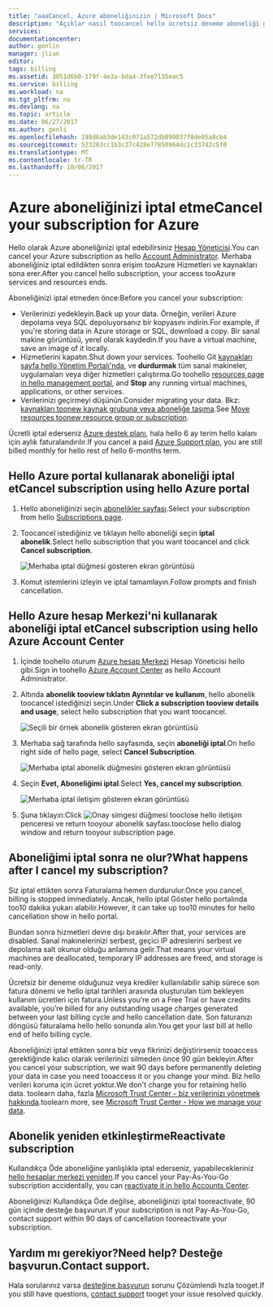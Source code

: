 ```yaml
---
title: "aaaCancel, Azure aboneliğinizin | Microsoft Docs"
description: "Açıklar nasıl toocancel hello ücretsiz deneme aboneliği gibi Azure aboneliğinizin"
services: 
documentationcenter: 
author: genlin
manager: jlian
editor: 
tags: billing
ms.assetid: 3051d6b0-179f-4e3a-bda4-3fee7135eac5
ms.service: billing
ms.workload: na
ms.tgt_pltfrm: na
ms.devlang: na
ms.topic: article
ms.date: 06/27/2017
ms.author: genli
ms.openlocfilehash: 198d6ab3de143c071a572db899037f8de85a8cb4
ms.sourcegitcommit: 523283cc1b3c37c428e77850964dc1c33742c5f0
ms.translationtype: MT
ms.contentlocale: tr-TR
ms.lasthandoff: 10/06/2017
---
```

# <a name="cancel-your-subscription-for-azure"></a><span data-ttu-id="1466a-103">Azure aboneliğinizi iptal etme</span><span class="sxs-lookup"><span data-stu-id="1466a-103">Cancel your subscription for Azure</span></span>

<span data-ttu-id="1466a-104">Hello olarak Azure aboneliğinizi iptal edebilirsiniz [Hesap Yöneticisi](billing-subscription-transfer.md#whoisaa).</span><span class="sxs-lookup"><span data-stu-id="1466a-104">You can cancel your Azure subscription as hello [Account Administrator](billing-subscription-transfer.md#whoisaa).</span></span> <span data-ttu-id="1466a-105">Merhaba aboneliğiniz iptal edildikten sonra erişim tooAzure Hizmetleri ve kaynakları sona erer.</span><span class="sxs-lookup"><span data-stu-id="1466a-105">After you cancel hello subscription, your access tooAzure services and resources ends.</span></span>

<span data-ttu-id="1466a-106">Aboneliğinizi iptal etmeden önce:</span><span class="sxs-lookup"><span data-stu-id="1466a-106">Before you cancel your subscription:</span></span>

* <span data-ttu-id="1466a-107">Verilerinizi yedekleyin.</span><span class="sxs-lookup"><span data-stu-id="1466a-107">Back up your data.</span></span> <span data-ttu-id="1466a-108">Örneğin, verileri Azure depolama veya SQL depoluyorsanız bir kopyasını indirin.</span><span class="sxs-lookup"><span data-stu-id="1466a-108">For example, if you're storing data in Azure storage or SQL, download a copy.</span></span> <span data-ttu-id="1466a-109">Bir sanal makine görüntüsü, yerel olarak kaydedin.</span><span class="sxs-lookup"><span data-stu-id="1466a-109">If you have a virtual machine, save an image of it locally.</span></span>
* <span data-ttu-id="1466a-110">Hizmetlerini kapatın.</span><span class="sxs-lookup"><span data-stu-id="1466a-110">Shut down your services.</span></span> <span data-ttu-id="1466a-111">Toohello Git [kaynakları sayfa hello Yönetim Portalı'nda](https://ms.portal.azure.com/?flight=1#blade/HubsExtension/Resources/resourceType/Microsoft.Resources%2Fresources), ve **durdurmak** tüm sanal makineler, uygulamaları veya diğer hizmetleri çalıştırma.</span><span class="sxs-lookup"><span data-stu-id="1466a-111">Go toohello [resources page in hello management portal](https://ms.portal.azure.com/?flight=1#blade/HubsExtension/Resources/resourceType/Microsoft.Resources%2Fresources), and **Stop** any running virtual machines, applications, or other services.</span></span>
* <span data-ttu-id="1466a-112">Verilerinizi geçirmeyi düşünün.</span><span class="sxs-lookup"><span data-stu-id="1466a-112">Consider migrating your data.</span></span> <span data-ttu-id="1466a-113">Bkz: [kaynakları toonew kaynak grubuna veya aboneliğe taşıma](../azure-resource-manager/resource-group-move-resources.md).</span><span class="sxs-lookup"><span data-stu-id="1466a-113">See [Move resources toonew resource group or subscription](../azure-resource-manager/resource-group-move-resources.md).</span></span>

<span data-ttu-id="1466a-114">Ücretli iptal ederseniz [Azure destek planı](https://azure.microsoft.com/support/plans/), hala hello 6 ay terim hello kalanı için aylık faturalandırılır.</span><span class="sxs-lookup"><span data-stu-id="1466a-114">If you cancel a paid [Azure Support plan](https://azure.microsoft.com/support/plans/), you are still billed monthly for hello rest of hello 6-months term.</span></span>

## <a name="cancel-subscription-using-hello-azure-portal"></a><span data-ttu-id="1466a-115">Hello Azure portal kullanarak aboneliği iptal et</span><span class="sxs-lookup"><span data-stu-id="1466a-115">Cancel subscription using hello Azure portal</span></span>

1. <span data-ttu-id="1466a-116">Hello aboneliğinizi seçin [abonelikler sayfası](https://portal.azure.com/#blade/Microsoft_Azure_Billing/SubscriptionsBlade).</span><span class="sxs-lookup"><span data-stu-id="1466a-116">Select your subscription from hello [Subscriptions page](https://portal.azure.com/#blade/Microsoft_Azure_Billing/SubscriptionsBlade).</span></span>

1. <span data-ttu-id="1466a-117">Toocancel istediğiniz ve tıklayın hello aboneliği seçin **iptal abonelik**.</span><span class="sxs-lookup"><span data-stu-id="1466a-117">Select hello subscription that you want toocancel and click **Cancel subscription**.</span></span>

    ![Merhaba iptal düğmesi gösteren ekran görüntüsü](./media/billing-how-to-cancel-azure-subscription/cancel_ibiza.png)

1. <span data-ttu-id="1466a-119">Komut istemlerini izleyin ve iptal tamamlayın.</span><span class="sxs-lookup"><span data-stu-id="1466a-119">Follow prompts and finish cancellation.</span></span>

## <a name="cancel-subscription-using-hello-azure-account-center"></a><span data-ttu-id="1466a-120">Hello Azure hesap Merkezi'ni kullanarak aboneliği iptal et</span><span class="sxs-lookup"><span data-stu-id="1466a-120">Cancel subscription using hello Azure Account Center</span></span>

1. <span data-ttu-id="1466a-121">İçinde toohello oturum [Azure hesap Merkezi](https://account.windowsazure.com/subscriptions) Hesap Yöneticisi hello gibi.</span><span class="sxs-lookup"><span data-stu-id="1466a-121">Sign in toohello [Azure Account Center](https://account.windowsazure.com/subscriptions) as hello Account Administrator.</span></span>

1. <span data-ttu-id="1466a-122">Altında **abonelik tooview tıklatın Ayrıntılar ve kullanım**, hello abonelik toocancel istediğinizi seçin.</span><span class="sxs-lookup"><span data-stu-id="1466a-122">Under **Click a subscription tooview details and usage**, select hello subscription that you want toocancel.</span></span>

    ![Seçili bir örnek abonelik gösteren ekran görüntüsü](./media/billing-how-to-cancel-azure-subscription/Selectsub.png)

1. <span data-ttu-id="1466a-124">Merhaba sağ tarafında hello sayfasında, seçin **aboneliği iptal**.</span><span class="sxs-lookup"><span data-stu-id="1466a-124">On hello right side of hello page, select **Cancel Subscription**.</span></span>

    ![Merhaba iptal abonelik düğmesini gösteren ekran görüntüsü](./media/billing-how-to-cancel-azure-subscription/cancelsub.png)

1. <span data-ttu-id="1466a-126">Seçin **Evet, Aboneliğimi iptal**.</span><span class="sxs-lookup"><span data-stu-id="1466a-126">Select **Yes, cancel my subscription**.</span></span>

    ![Merhaba iptal iletişim gösteren ekran görüntüsü](./media/billing-how-to-cancel-azure-subscription/cancelbox.png)

1. <span data-ttu-id="1466a-128">Şuna tıklayın:</span><span class="sxs-lookup"><span data-stu-id="1466a-128">Click</span></span> ![Onay simgesi düğmesi](./media/billing-how-to-cancel-azure-subscription/checkbutton.png) <span data-ttu-id="1466a-130">tooclose hello iletişim penceresi ve return tooyour abonelik sayfası.</span><span class="sxs-lookup"><span data-stu-id="1466a-130">tooclose hello dialog window and return tooyour subscription page.</span></span>

## <a name="what-happens-after-i-cancel-my-subscription"></a><span data-ttu-id="1466a-131">Aboneliğimi iptal sonra ne olur?</span><span class="sxs-lookup"><span data-stu-id="1466a-131">What happens after I cancel my subscription?</span></span>

<span data-ttu-id="1466a-132">Siz iptal ettikten sonra Faturalama hemen durdurulur.</span><span class="sxs-lookup"><span data-stu-id="1466a-132">Once you cancel, billing is stopped immediately.</span></span> <span data-ttu-id="1466a-133">Ancak, hello iptal Göster hello portalında too10 dakika yukarı alabilir.</span><span class="sxs-lookup"><span data-stu-id="1466a-133">However, it can take up too10 minutes for hello cancellation show in hello portal.</span></span>

<span data-ttu-id="1466a-134">Bundan sonra hizmetleri devre dışı bırakılır.</span><span class="sxs-lookup"><span data-stu-id="1466a-134">After that, your services are disabled.</span></span> <span data-ttu-id="1466a-135">Sanal makinelerinizi serbest, geçici IP adreslerini serbest ve depolama salt okunur olduğu anlamına gelir.</span><span class="sxs-lookup"><span data-stu-id="1466a-135">That means your virtual machines are deallocated, temporary IP addresses are freed, and storage is read-only.</span></span>

<span data-ttu-id="1466a-136">Ücretsiz bir deneme olduğunuz veya krediler kullanılabilir sahip sürece son fatura dönemi ve hello iptal tarihleri arasında oluşturulan tüm bekleyen kullanım ücretleri için fatura.</span><span class="sxs-lookup"><span data-stu-id="1466a-136">Unless you’re on a Free Trial or have credits available, you’re billed for any outstanding usage charges generated between your last billing cycle and hello cancellation date.</span></span> <span data-ttu-id="1466a-137">Son faturanızı döngüsü faturalama hello hello sonunda alın.</span><span class="sxs-lookup"><span data-stu-id="1466a-137">You get your last bill at hello end of hello billing cycle.</span></span>

<span data-ttu-id="1466a-138">Aboneliğinizi iptal ettikten sonra biz veya fikrinizi değiştirirseniz tooaccess gerektiğinde kalıcı olarak verilerinizi silmeden önce 90 gün bekleyin.</span><span class="sxs-lookup"><span data-stu-id="1466a-138">After you cancel your subscription, we wait 90 days before permanently deleting your data in case you need tooaccess it or you change your mind.</span></span> <span data-ttu-id="1466a-139">Biz hello verileri koruma için ücret yoktur.</span><span class="sxs-lookup"><span data-stu-id="1466a-139">We don't charge you for retaining hello data.</span></span> <span data-ttu-id="1466a-140">toolearn daha, fazla [Microsoft Trust Center - biz verilerinizi yönetmek hakkında](https://go.microsoft.com/fwLink/p/?LinkID=822930&clcid=0x409).</span><span class="sxs-lookup"><span data-stu-id="1466a-140">toolearn more, see [Microsoft Trust Center - How we manage your data](https://go.microsoft.com/fwLink/p/?LinkID=822930&clcid=0x409).</span></span>

## <a name="reactivate-subscription"></a><span data-ttu-id="1466a-141">Abonelik yeniden etkinleştirme</span><span class="sxs-lookup"><span data-stu-id="1466a-141">Reactivate subscription</span></span>

<span data-ttu-id="1466a-142">Kullandıkça Öde aboneliğine yanlışlıkla iptal ederseniz, yapabilecekleriniz [hello hesaplar merkezi yeniden](billing-subscription-become-disable.md).</span><span class="sxs-lookup"><span data-stu-id="1466a-142">If you cancel your Pay-As-You-Go subscription accidentally, you can [reactivate it in hello Accounts Center](billing-subscription-become-disable.md).</span></span>

<span data-ttu-id="1466a-143">Aboneliğinizi Kullandıkça Öde değilse, aboneliğinizi iptal tooreactivate, 90 gün içinde desteğe başvurun.</span><span class="sxs-lookup"><span data-stu-id="1466a-143">If your subscription is not Pay-As-You-Go, contact support within 90 days of cancellation tooreactivate your subscription.</span></span>

## <a name="need-help-contact-support"></a><span data-ttu-id="1466a-144">Yardım mı gerekiyor?</span><span class="sxs-lookup"><span data-stu-id="1466a-144">Need help?</span></span> <span data-ttu-id="1466a-145">Desteğe başvurun.</span><span class="sxs-lookup"><span data-stu-id="1466a-145">Contact support.</span></span>

<span data-ttu-id="1466a-146">Hala sorularınız varsa [desteğine başvurun](https://portal.azure.com/?#blade/Microsoft_Azure_Support/HelpAndSupportBlade) sorunu Çözümlendi hızla tooget.</span><span class="sxs-lookup"><span data-stu-id="1466a-146">If you still have questions, [contact support](https://portal.azure.com/?#blade/Microsoft_Azure_Support/HelpAndSupportBlade) tooget your issue resolved quickly.</span></span>
